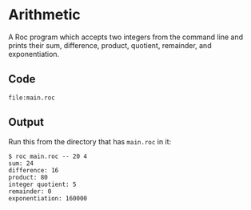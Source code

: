 # Arithmetic

A Roc program which accepts two integers from the command line and prints their sum, difference, product, quotient, remainder, and exponentiation.

## Code
```roc
file:main.roc
```

## Output

Run this from the directory that has `main.roc` in it:

```
$ roc main.roc -- 20 4
sum: 24
difference: 16
product: 80
integer quotient: 5
remainder: 0
exponentiation: 160000
```
